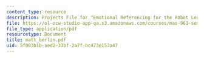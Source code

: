 ```yaml
---
content_type: resource
description: Projects File for "Emotional Referencing for the Robot Leonardo"
file: https://ol-ocw-studio-app-qa.s3.amazonaws.com/courses/mas-961-seminar-on-deep-engagement-fall-2004/5f003b1baed233bf2a7fbc473e153a47_matt_berlin.pdf
file_type: application/pdf
resourcetype: Document
title: matt_berlin.pdf
uid: 5f003b1b-aed2-33bf-2a7f-bc473e153a47
---
```


